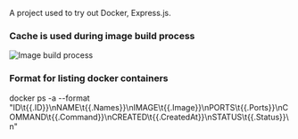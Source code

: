 A project used to try out Docker, Express.js.

### Cache is used during image build process

![Image build process](https://github.com/qistra/user-service-api/blob/master/readme_resources/docker%20build%20image%20using%20cache.png)

### Format for listing docker containers

docker ps -a --format "ID\t{{.ID}}\nNAME\t{{.Names}}\nIMAGE\t{{.Image}}\nPORTS\t{{.Ports}}\nCOMMAND\t{{.Command}}\nCREATED\t{{.CreatedAt}}\nSTATUS\t{{.Status}}\n"
